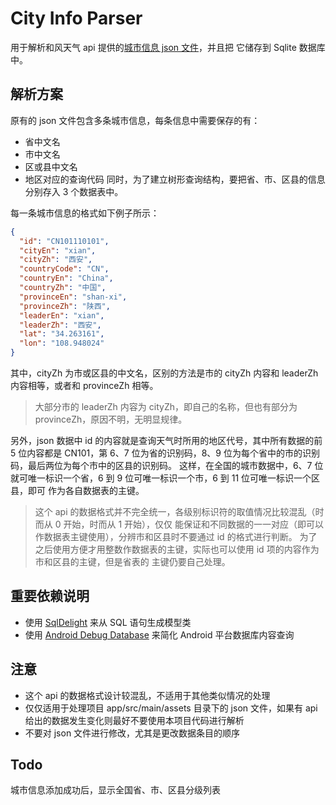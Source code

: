 # City Info Parser

用于解析和风天气 api 提供的[城市信息 json 文件](https://cdn.heweather.com/china-city-list.json)，并且把
它储存到 Sqlite 数据库中。

## 解析方案
原有的 json 文件包含多条城市信息，每条信息中需要保存的有：
- 省中文名
- 市中文名
- 区或县中文名
- 地区对应的查询代码
同时，为了建立树形查询结构，要把省、市、区县的信息分别存入 3 个数据表中。

每一条城市信息的格式如下例子所示：
```json
{
  "id": "CN101110101",
  "cityEn": "xian",
  "cityZh": "西安",
  "countryCode": "CN",
  "countryEn": "China",
  "countryZh": "中国",
  "provinceEn": "shan-xi",
  "provinceZh": "陕西",
  "leaderEn": "xian",
  "leaderZh": "西安",
  "lat": "34.263161",
  "lon": "108.948024"
}
```
其中，cityZh 为市或区县的中文名，区别的方法是市的 cityZh 内容和 leaderZh 内容相等，或者和 provinceZh 相等。
> 大部分市的 leaderZh 内容为 cityZh，即自己的名称，但也有部分为 provinceZh，原因不明，无明显规律。

另外，json 数据中 id 的内容就是查询天气时所用的地区代号，其中所有数据的前 5 位内容都是 CN101，第 6、7 位为省的识别码，8、9
 位为每个省中的市的识别码，最后两位为每个市中的区县的识别码。
 这样，在全国的城市数据中，6、7 位就可唯一标识一个省，6 到 9 位可唯一标识一个市，6 到 11 位可唯一标识一个区县，即可
 作为各自数据表的主键。
 > 这个 api 的数据格式并不完全统一，各级别标识符的取值情况比较混乱（时而从 0 开始，时而从 1 开始），仅仅
能保证和不同数据的一一对应（即可以作数据表主键使用），分辨市和区县时不要通过 id 的格式进行判断。
 为了之后使用方便才用整数作数据表的主键，实际也可以使用 id 项的内容作为市和区县的主键，但是省表的
主键仍要自己处理。

## 重要依赖说明
- 使用 [SqlDelight](https://github.com/square/sqldelight) 来从 SQL 语句生成模型类
- 使用 [Android Debug Database](https://github.com/amitshekhariitbhu/Android-Debug-Database) 来简化 Android 平台数据库内容查询

## 注意
- 这个 api 的数据格式设计较混乱，不适用于其他类似情况的处理
- 仅仅适用于处理项目 app/src/main/assets 目录下的 json 文件，如果有 api 给出的数据发生变化则最好不要使用本项目代码进行解析
- 不要对 json 文件进行修改，尤其是更改数据条目的顺序

## Todo
城市信息添加成功后，显示全国省、市、区县分级列表